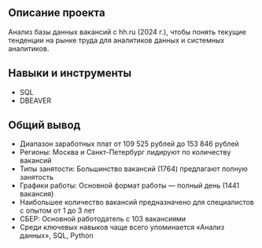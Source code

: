 ## Описание проекта
Анализ базы данных вакансий с hh.ru (2024 г.), чтобы понять текущие тенденции на рынке труда для аналитиков данных и системных аналитиков. 

## Навыки и инструменты
- SQL
- DBEAVER

## Общий вывод
- Диапазон заработных плат от 109 525 рублей до 153 846 рублей
- Регионы: Москва и Санкт-Петербург лидируют по количеству вакансий
- Типы занятости: Большинство вакансий (1764) предлагают полную занятость
- Графики работы: Основной формат работы — полный день (1441 вакансия)
- Наибольшее количество вакансий предназначено для специалистов с опытом от 1 до 3 лет
- СБЕР: Основной работодатель с 103 вакансиями
- Среди ключевых навыков чаще всего упоминается «Анализ данных», SQL, Python
